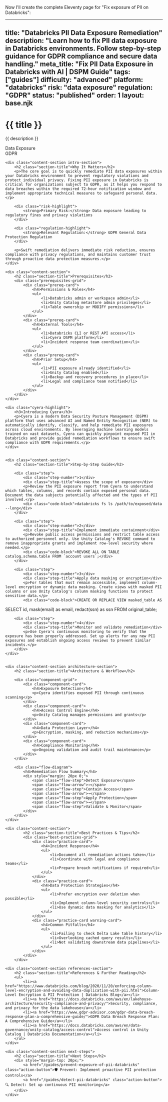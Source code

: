Now I'll create the complete Eleventy page for "Fix exposure of PII on Databricks":

---
title: "Databricks PII Data Exposure Remediation"
description: "Learn how to fix PII data exposure in Databricks environments. Follow step-by-step guidance for GDPR compliance and secure data handling."
meta_title: "Fix PII Data Exposure in Databricks with AI | DSPM Guide"
tags: ["guides"]
difficulty: "advanced"
platform: "databricks"
risk: "data exposure"
regulation: "GDPR"
status: "published"
order: 1
layout: base.njk
---

<div class="container">
    <div class="header">
        <h1>{{ title }}</h1>
        <p>{{ description }}</p>
        <div class="badge">Data Exposure</div>
        <div class="badge regulation">GDPR</div>
    </div>

    <div class="content-section intro-section">
        <h2 class="section-title">Why It Matters</h2>
        <p>The core goal is to quickly remediate PII data exposures within your Databricks environment to prevent regulatory violations and protect individual privacy. Fixing PII exposure in Databricks is critical for organizations subject to GDPR, as it helps you respond to data breaches within the required 72-hour notification window and implement appropriate technical measures to safeguard personal data.</p>
        
        <div class="risk-highlight">
            <strong>Primary Risk:</strong> Data exposure leading to regulatory fines and privacy violations
        </div>
        
        <div class="regulation-highlight">
            <strong>Relevant Regulation:</strong> GDPR General Data Protection Regulation
        </div>
        
        <p>Swift remediation delivers immediate risk reduction, ensures compliance with privacy regulations, and maintains customer trust through proactive data protection measures.</p>
    </div>

    <div class="content-section">
        <h2 class="section-title">Prerequisites</h2>
        <div class="prerequisites-grid">
            <div class="prereq-card">
                <h4>Permissions & Roles</h4>
                <ul>
                    <li>Databricks admin or workspace admin</li>
                    <li>Unity Catalog metastore admin privileges</li>
                    <li>Table ownership or MODIFY permissions</li>
                </ul>
            </div>
            <div class="prereq-card">
                <h4>External Tools</h4>
                <ul>
                    <li>Databricks CLI or REST API access</li>
                    <li>Cyera DSPM platform</li>
                    <li>Incident response team coordination</li>
                </ul>
            </div>
            <div class="prereq-card">
                <h4>Prior Setup</h4>
                <ul>
                    <li>PII exposure already identified</li>
                    <li>Unity Catalog enabled</li>
                    <li>Backup and recovery procedures in place</li>
                    <li>Legal and compliance team notified</li>
                </ul>
            </div>
        </div>
    </div>
	
    <div class="cyera-highlight">
        <h3>Introducing Cyera</h3>
        <p>Cyera is a modern Data Security Posture Management (DSPM) platform that uses advanced AI and Named Entity Recognition (NER) to automatically identify, classify, and help remediate PII exposures across cloud environments. By leveraging machine learning models trained on vast datasets, Cyera can quickly pinpoint exposed PII in Databricks and provide guided remediation workflows to ensure swift compliance with GDPR requirements.</p>
    </div>
	

    <div class="content-section">
        <h2 class="section-title">Step-by-Step Guide</h2>
        
        <div class="step">
            <div class="step-number">1</div>
            <div class="step-title">Assess the scope of exposure</div>
            <p>Review the PII exposure report from Cyera to understand which tables, columns, and records contain exposed personal data. Document the data subjects potentially affected and the types of PII involved.</p>
            <div class="code-block">databricks fs ls /path/to/exposed/data --long</div>
        </div>

        <div class="step">
            <div class="step-number">2</div>
            <div class="step-title">Implement immediate containment</div>
            <p>Revoke public access permissions and restrict table access to authorized personnel only. Use Unity Catalog's REVOKE command to remove inappropriate grants and implement row-level security where needed.</p>
            <div class="code-block">REVOKE ALL ON TABLE catalog.schema.table FROM `account users`;</div>
        </div>

        <div class="step">
            <div class="step-number">3</div>
            <div class="step-title">Apply data masking or encryption</div>
            <p>For tables that must remain accessible, implement column-level encryption or dynamic data masking. Create views with masked PII columns or use Unity Catalog's column masking functions to protect sensitive data.</p>
            <div class="code-block">CREATE OR REPLACE VIEW masked_table AS 
SELECT id, mask(email) as email, redact(ssn) as ssn FROM original_table;</div>
        </div>

        <div class="step">
            <div class="step-number">4</div>
            <div class="step-title">Monitor and validate remediation</div>
            <p>Use Cyera's continuous monitoring to verify that the exposure has been properly addressed. Set up alerts for any new PII exposures and establish ongoing access reviews to prevent similar incidents.</p>
        </div>
    </div>


    <div class="content-section architecture-section">
        <h2 class="section-title">Architecture & Workflow</h2>
        
        <div class="component-grid">
            <div class="component-card">
                <h4>Exposure Detection</h4>
                <p>Cyera identifies exposed PII through continuous scanning</p>
            </div>
            <div class="component-card">
                <h4>Access Control Engine</h4>
                <p>Unity Catalog manages permissions and grants</p>
            </div>
            <div class="component-card">
                <h4>Data Protection Layer</h4>
                <p>Encryption, masking, and redaction mechanisms</p>
            </div>
            <div class="component-card">
                <h4>Compliance Monitoring</h4>
                <p>Ongoing validation and audit trail maintenance</p>
            </div>
        </div>

        <div class="flow-diagram">
            <h4>Remediation Flow Summary</h4>
            <div style="margin: 20px 0;">
                <span class="flow-step">Detect Exposure</span>
                <span class="flow-arrow">→</span>
                <span class="flow-step">Contain Access</span>
                <span class="flow-arrow">→</span>
                <span class="flow-step">Apply Protection</span>
                <span class="flow-arrow">→</span>
                <span class="flow-step">Validate & Monitor</span>
            </div>
        </div>
    </div>

	<div class="content-section">
	        <h2 class="section-title">Best Practices & Tips</h2>
	        <div class="best-practices-grid">
	            <div class="practice-card">
	                <h4>Incident Response</h4>
	                <ul>
	                    <li>Document all remediation actions taken</li>
	                    <li>Coordinate with legal and compliance teams</li>
	                    <li>Prepare breach notifications if required</li>
	                </ul>
	            </div>
	            <div class="practice-card">
	                <h4>Data Protection Strategies</h4>
	                <ul>
	                    <li>Prefer encryption over deletion when possible</li>
	                    <li>Implement column-level security controls</li>
	                    <li>Use dynamic data masking for analytics</li>
	                </ul>
	            </div>
	            <div class="practice-card warning-card">
	                <h4>Common Pitfalls</h4>
	                <ul>
	                    <li>Failing to check Delta Lake table history</li>
	                    <li>Overlooking cached query results</li>
	                    <li>Not validating downstream data pipelines</li>
	                </ul>
	            </div>
	        </div>
	    </div>

    <div class="content-section references-section">
        <h2 class="section-title">References & Further Reading</h2>
        <ul>
            <li><a href="https://www.databricks.com/blog/2020/11/20/enforcing-column-level-encryption-and-avoiding-data-duplication-with-pii.html">Column-Level Encryption & PII Protection | Databricks Blog</a></li>
            <li><a href="https://docs.databricks.com/aws/en/lakehouse-architecture/security-compliance-and-privacy/">Security, compliance, and privacy for the data lakehouse</a></li>
            <li><a href="https://www.gdpr-advisor.com/gdpr-data-breach-response-plan-a-comprehensive-guide/">GDPR Data Breach Response Plan: A Comprehensive Guide</a></li>
            <li><a href="https://docs.databricks.com/aws/en/data-governance/unity-catalog/access-control">Access control in Unity Catalog | Databricks Documentation</a></li>
        </ul>
    </div>

    <div class="content-section next-steps">
        <h2 class="section-title">Next Steps</h2>
        <div style="margin-top: 20px;">
            <a href="/guides/prevent-exposure-of-pii-databricks" class="action-button">🛡️ Prevent: Implement proactive PII protection controls</a>
            <a href="/guides/detect-pii-databricks" class="action-button">🔍 Detect: Set up continuous PII monitoring</a>
        </div>
    </div>
</div>
